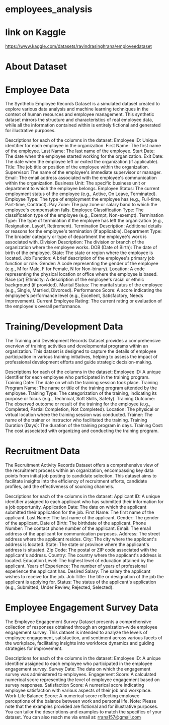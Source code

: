 # employees_analysis

# link on Kaggle
https://www.kaggle.com/datasets/ravindrasinghrana/employeedataset

# About Dataset

# Employee Data
The Synthetic Employee Records Dataset is a simulated dataset created to explore various data analysis and machine learning techniques in the context of human resources and employee management. This synthetic dataset mirrors the structure and characteristics of real employee data, while all the information contained within is entirely fictional and generated for illustrative purposes.

Descriptions for each of the columns in the dataset:
Employee ID: Unique identifier for each employee in the organization.
First Name: The first name of the employee.
Last Name: The last name of the employee.
Start Date: The date when the employee started working for the organization.
Exit Date: The date when the employee left or exited the organization (if applicable).
Title: The job title or position of the employee within the organization.
Supervisor: The name of the employee's immediate supervisor or manager.
Email: The email address associated with the employee's communication within the organization.
Business Unit: The specific business unit or department to which the employee belongs.
Employee Status: The current employment status of the employee (e.g., Active, On Leave, Terminated).
Employee Type: The type of employment the employee has (e.g., Full-time, Part-time, Contract).
Pay Zone: The pay zone or salary band to which the employee's compensation falls.
Employee Classification Type: The classification type of the employee (e.g., Exempt, Non-exempt).
Termination Type: The type of termination if the employee has left the organization (e.g., Resignation, Layoff, Retirement).
Termination Description: Additional details or reasons for the employee's termination (if applicable).
Department Type: The broader category or type of department the employee's work is associated with.
Division Description: The division or branch of the organization where the employee works.
DOB (Date of Birth): The date of birth of the employee.
State: The state or region where the employee is located.
Job Function: A brief description of the employee's primary job function or role.
Gender: A code representing the gender of the employee (e.g., M for Male, F for Female, N for Non-binary).
Location: A code representing the physical location or office where the employee is based.
Race (or) Ethnicity: A description of the employee's racial or ethnic background (if provided).
Marital Status: The marital status of the employee (e.g., Single, Married, Divorced).
Performance Score: A score indicating the employee's performance level (e.g., Excellent, Satisfactory, Needs Improvement).
Current Employee Rating: The current rating or evaluation of the employee's overall performance.

# Training/Development Data
The Training and Development Records Dataset provides a comprehensive overview of training activities and developmental programs within an organization. This dataset is designed to capture the details of employee participation in various training initiatives, helping to assess the impact of professional development efforts and guide strategic decision-making.

Descriptions for each of the columns in the dataset:
Employee ID: A unique identifier for each employee who participated in the training program.
Training Date: The date on which the training session took place.
Training Program Name: The name or title of the training program attended by the employee.
Training Type: The categorization of the training, indicating its purpose or focus (e.g., Technical, Soft Skills, Safety).
Training Outcome: The observed outcome or result of the training for the employee (e.g., Completed, Partial Completion, Not Completed).
Location: The physical or virtual location where the training session was conducted.
Trainer: The name of the trainer or instructor who facilitated the training.
Training Duration (Days): The duration of the training program in days.
Training Cost: The cost associated with organizing and conducting the training program.

# Recruitment Data
The Recruitment Activity Records Dataset offers a comprehensive view of the recruitment process within an organization, encompassing key data points from initial job posting to candidate selection. This dataset aims to facilitate insights into the efficiency of recruitment efforts, candidate profiles, and the effectiveness of sourcing channels.

Descriptions for each of the columns in the dataset:
Applicant ID: A unique identifier assigned to each applicant who has submitted their information for a job opportunity.
Application Date: The date on which the applicant submitted their application for the job.
First Name: The first name of the applicant.
Last Name: The last name of the applicant.
Gender: The gender of the applicant.
Date of Birth: The birthdate of the applicant.
Phone Number: The contact phone number of the applicant.
Email: The email address of the applicant for communication purposes.
Address: The street address where the applicant resides.
City: The city where the applicant's address is located.
State: The state or province where the applicant's address is situated.
Zip Code: The postal or ZIP code associated with the applicant's address.
Country: The country where the applicant's address is located.
Education Level: The highest level of education attained by the applicant.
Years of Experience: The number of years of professional experience the applicant has.
Desired Salary: The salary the applicant wishes to receive for the job.
Job Title: The title or designation of the job the applicant is applying for.
Status: The status of the applicant's application (e.g., Submitted, Under Review, Rejected, Selected).

# Employee Engagement Survey Data
The Employee Engagement Survey Dataset presents a comprehensive collection of responses obtained through an organization-wide employee engagement survey. This dataset is intended to analyze the levels of employee engagement, satisfaction, and sentiment across various facets of the workplace, facilitating insights into workforce dynamics and guiding strategies for improvement.

Descriptions for each of the columns in the dataset:
Employee ID: A unique identifier assigned to each employee who participated in the employee engagement survey.
Survey Date: The date on which the engagement survey was administered to employees.
Engagement Score: A calculated numerical score representing the level of employee engagement based on survey responses.
Satisfaction Score: A numerical score indicating employee satisfaction with various aspects of their job and workplace.
Work-Life Balance Score: A numerical score reflecting employee perceptions of the balance between work and personal life.
Note:
Please note that the examples provided are fictional and for illustrative purposes. You can tailor the descriptions and examples to match the specifics of your dataset. You can also reach me via email at: rrana157@gmail.com